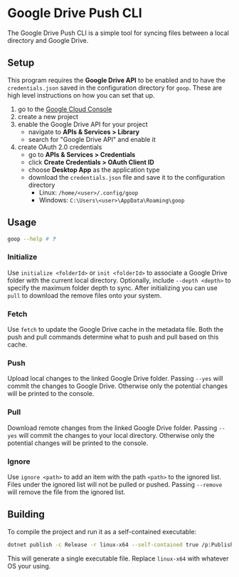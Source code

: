 # Google Drive Push CLI

The Google Drive Push CLI is a simple tool for syncing files between a local directory and Google Drive.

## Setup

This program requires the **Google Drive API** to be enabled and to have the `credentials.json` saved in the configuration directory for `goop`. These are high level instructions on how you can set that up.

1. go to the [Google Cloud Console](https://console.cloud.google.com/)
2. create a new project
3. enable the Google Drive API for your project
   - navigate to **APIs & Services > Library**
   - search for "Google Drive API" and enable it
4. create OAuth 2.0 credentials
   - go to **APIs & Services > Credentials**
   - click **Create Credentials > OAuth Client ID**
   - choose **Desktop App** as the application type
   - download the `credentials.json` file and save it to the configuration directory
     - Linux: `/home/<user>/.config/goop`
     - Windows: `C:\Users\<user>\AppData\Roaming\goop`

## Usage

```bash
goop --help # ❓
```

### Initialize

Use `initialize <folderId>` or `init <folderId>` to associate a Google Drive folder with the current local directory. Optionally, include `--depth <depth>` to specify the maximum folder depth to sync. After initializing you can use `pull` to download the remove files onto your system.

### Fetch

Use `fetch` to update the Google Drive cache in the metadata file. Both the push and pull commands determine what to push and pull based on this cache.

### Push

Upload local changes to the linked Google Drive folder. Passing `--yes` will commit the changes to Google Drive. Otherwise only the potential changes will be printed to the console.

### Pull

Download remote changes from the linked Google Drive folder. Passing `--yes` will commit the changes to your local directory. Otherwise only the potential changes will be printed to the console.

### Ignore

Use `ignore <path>` to add an item with the path `<path>` to the ignored list. Files under the ignored list will not be pulled or pushed. Passing `--remove` will remove the file from the ignored list.

## Building

To compile the project and run it as a self-contained executable:
```bash
dotnet publish -c Release -r linux-x64 --self-contained true /p:PublishSingleFile=true
```

This will generate a single executable file. Replace `linux-x64` with whatever OS your using.
